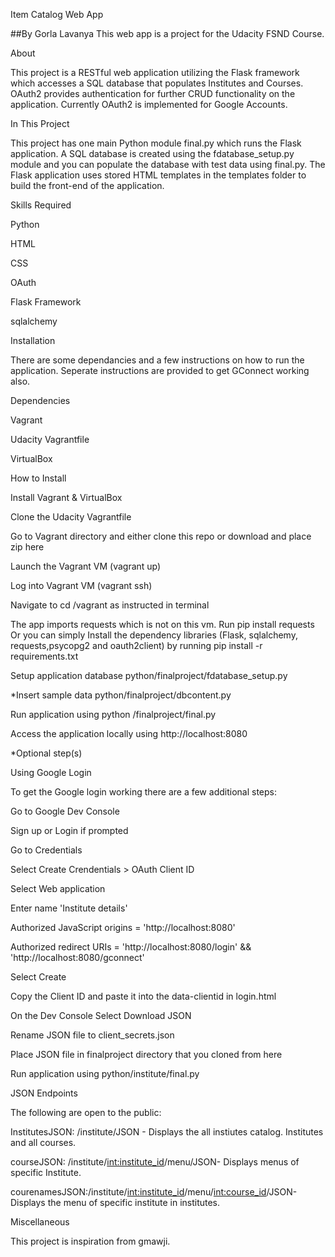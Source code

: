 Item Catalog Web App

##By Gorla Lavanya This web app is a project for the Udacity FSND Course.

About

This project is a RESTful web application utilizing the Flask framework which accesses a SQL database that populates Institutes and Courses. OAuth2 provides authentication for further CRUD functionality on the application. Currently OAuth2 is implemented for Google Accounts.

In This Project

This project has one main Python module final.py which runs the Flask application. A SQL database is created using the fdatabase_setup.py module and you can populate the database with test data using final.py. The Flask application uses stored HTML templates in the templates folder to build the front-end of the application.


Skills Required

Python

HTML

CSS

OAuth

Flask Framework

sqlalchemy


Installation

There are some dependancies and a few instructions on how to run the application. Seperate instructions are provided to get GConnect working also.


Dependencies

Vagrant

Udacity Vagrantfile

VirtualBox


How to Install

Install Vagrant & VirtualBox

Clone the Udacity Vagrantfile

Go to Vagrant directory and either clone this repo or download and place zip here

Launch the Vagrant VM (vagrant up)

Log into Vagrant VM (vagrant ssh)

Navigate to cd /vagrant as instructed in terminal

The app imports requests which is not on this vm. Run pip install requests
Or you can simply Install the dependency libraries (Flask, sqlalchemy, requests,psycopg2 and oauth2client) by running pip install -r requirements.txt

Setup application database python/finalproject/fdatabase_setup.py

*Insert sample data python/finalproject/dbcontent.py

Run application using python /finalproject/final.py

Access the application locally using http://localhost:8080

*Optional step(s)

Using Google Login

To get the Google login working there are a few additional steps:

Go to Google Dev Console

Sign up or Login if prompted

Go to Credentials

Select Create Crendentials > OAuth Client ID

Select Web application

Enter name 'Institute details'

Authorized JavaScript origins = 'http://localhost:8080'

Authorized redirect URIs = 'http://localhost:8080/login' && 'http://localhost:8080/gconnect'

Select Create

Copy the Client ID and paste it into the data-clientid in login.html

On the Dev Console Select Download JSON

Rename JSON file to client_secrets.json

Place JSON file in finalproject directory that you cloned from here

Run application using python/institute/final.py

JSON Endpoints

The following are open to the public:

InstitutesJSON: /institute/JSON - Displays the all instiutes catalog. Institutes and all courses.

courseJSON: /institute/<int:institute_id>/menu/JSON- Displays menus of specific Institute. 

courenamesJSON:/institute/<int:institute_id>/menu/<int:course_id>/JSON- Displays the menu of specific institute in institutes.


Miscellaneous

This project is inspiration from gmawji.
